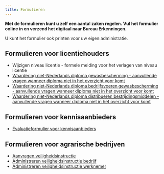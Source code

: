 ```yaml
---
title: Formulieren
---
```


**Met de formulieren kunt u zelf een aantal zaken regelen. Vul het formulier online in en verzend het digitaal naar Bureau Erkenningen.**

U kunt het formulier ook printen voor uw eigen administratie.

## Formulieren voor licentiehouders

- Wijzigen niveau licentie - formele melding voor het verlagen van niveau licentie
- [Waardering niet-Nederlands diploma gewasbescherming - aanvullende vragen wanneer diploma niet in het overzicht voor komt](https://erkenningen.nl/LinkClick.aspx?fileticket=iy5lGOoXikA%3d&tabid=152&portalid=1&mid=573)
- [Waardering niet-Nederlands diploma bedrijfsvoeren gewasbescherming - aanvullende vragen wanneer diploma niet in het overzicht voor komt](https://erkenningen.nl/LinkClick.aspx?fileticket=iskGd770wac%3d&tabid=152&portalid=1&mid=573)
- [Waardering niet-Nederlands diploma distribueren bestrijdingsmiddelen - aanvullende vragen wanneer diploma niet in het overzicht voor komt](https://erkenningen.nl/LinkClick.aspx?fileticket=6kBnrOPVL5U%3d&tabid=152&portalid=1&mid=573)

## Formulieren voor kennisaanbieders

- [Evaluatieformulier voor kennisaanbieders](https://erkenningen.nl/LinkClick.aspx?fileticket=OhyUGCMZieA%3d&tabid=152&portalid=1&mid=573)

## Formulieren voor agrarische bedrijven

- [Aanvragen veiligheidsinstructie](https://administratie.acceptatie.erkenningen.nl/Default.aspx?tabid=202)
- [Administreren veiligheidsinstructie bedrijf](https://erkenningen.nl/Portals/1/2012-2%20modelformulier%20bedrijfsadministratie.docx)
- [Administreren veiligheidsinstructie werknemer](https://erkenningen.nl/Portals/1/20121107%20modelformulier%20werknemer.docx)
